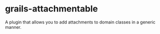 grails-attachmentable
=====================

A plugin that allows you to add attachments to domain classes in a generic manner.